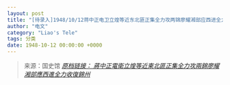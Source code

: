```yaml
---
layout: post
title: "[待录入]1948/10/12蒋中正电卫立煌等近东北匪正集全力攻两锦廖耀湘部应西进全力收复锦州"
author: "电文"
category: "Liao's Tele"
tags: 分类
date: 1948-10-12 00:00:00 +0000
---
```

> 来源：国史馆 [*原档链接： 蔣中正電衛立煌等近東北匪正集全力攻兩錦廖耀湘部應西進全力收復錦州*](https://ahonline.drnh.gov.tw/index.php?act=Display/image/5894453tX9dgaF#63J)